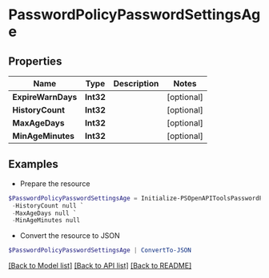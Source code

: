 # PasswordPolicyPasswordSettingsAge
## Properties

Name | Type | Description | Notes
------------ | ------------- | ------------- | -------------
**ExpireWarnDays** | **Int32** |  | [optional] 
**HistoryCount** | **Int32** |  | [optional] 
**MaxAgeDays** | **Int32** |  | [optional] 
**MinAgeMinutes** | **Int32** |  | [optional] 

## Examples

- Prepare the resource
```powershell
$PasswordPolicyPasswordSettingsAge = Initialize-PSOpenAPIToolsPasswordPolicyPasswordSettingsAge  -ExpireWarnDays null `
 -HistoryCount null `
 -MaxAgeDays null `
 -MinAgeMinutes null
```

- Convert the resource to JSON
```powershell
$PasswordPolicyPasswordSettingsAge | ConvertTo-JSON
```

[[Back to Model list]](../README.md#documentation-for-models) [[Back to API list]](../README.md#documentation-for-api-endpoints) [[Back to README]](../README.md)

